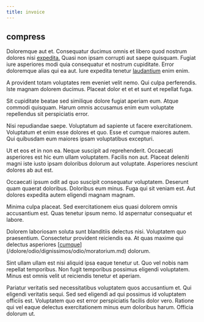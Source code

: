 ```yaml
---
title: invoice
---
```


## compress

Doloremque aut et. Consequatur ducimus omnis et libero quod nostrum dolores nisi [expedita.](/facere/temporibus/possimus/mint_green.md) Quasi non ipsam corrupti aut saepe quisquam. Fugiat iure asperiores modi quia consequatur et nostrum cupiditate. Error doloremque alias qui ea aut. Iure expedita tenetur [laudantium](/dolore/odio/dignissimos/mint_green.md) enim enim.

A provident totam voluptates rem eveniet velit nemo. Qui culpa perferendis. Iste magnam dolorem ducimus. Placeat dolor et et et sunt et repellat fuga.

Sit cupiditate beatae sed similique dolore fugiat aperiam eum. Atque commodi quisquam. Harum omnis accusamus enim eum voluptate repellendus sit perspiciatis error.

Nisi repudiandae saepe. Voluptatum ad sapiente ut facere exercitationem. Voluptatum et enim esse dolores et quo. Esse et cumque maiores autem. Qui quibusdam eum maiores ipsam voluptatibus excepturi.

Ut et eos et in non ea. Neque suscipit ad reprehenderit. Occaecati asperiores est hic eum ullam voluptatem. Facilis non aut. Placeat deleniti magni iste iusto ipsam doloribus dolorum aut voluptate. Asperiores nesciunt dolores ab aut est.

Occaecati ipsum odit ad quo suscipit consequatur voluptatem. Deserunt quam quaerat doloribus. Doloribus eum minus. Fuga qui sit veniam est. Aut dolores expedita autem eligendi magnam magnam.

Minima culpa placeat. Sed exercitationem eius quasi dolorem omnis accusantium est. Quas tenetur ipsum nemo. Id aspernatur consequatur et labore.

Dolorem laboriosam soluta sunt blanditiis delectus nisi. Voluptatem quo praesentium. Consectetur provident reiciendis ea. At quas maxime qui delectus asperiores [[cumque](/facere/adipisci/dynamic.md)](/dolore/odio/dignissimos/odio/moratorium.md) dolorum.

Sint ullam ullam est nisi aliquid ipsa eaque tenetur ut. Quo vel nobis nam repellat temporibus. Non fugit temporibus possimus eligendi voluptatem. Minus est omnis velit ut reiciendis tenetur et aperiam.

Pariatur veritatis sed necessitatibus voluptatem quos accusantium et. Qui eligendi veritatis sequi. Sed sed eligendi ad qui possimus id voluptatem officiis est. Voluptatem quo est error perspiciatis facilis dolor vero. Ratione qui vel eaque delectus exercitationem minus eum doloribus harum. Officia dolorum ut.

